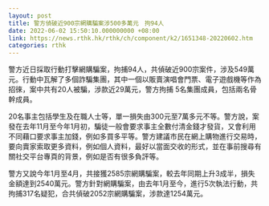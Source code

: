```yaml
---
layout: post
title: 警方偵破近900宗網購騙案涉500多萬元　拘94人
date: 2022-06-02 15:50:10.000000000 +08:00
link: https://news.rthk.hk/rthk/ch/component/k2/1651348-20220602.htm
categories: rthk
---
```


警方近日採取行動打擊網購騙案，拘捕94人，共偵破近900宗案件，涉及549萬元。行動中瓦解了多個詐騙集團，其中一個以販賣演唱會門票、電子遊戲機等作為招徠，案中共有20人被騙，涉款近29萬元，警方拘捕 5名集團成員，包括兩名骨幹成員。

20名事主包括學生及在職人士等，單一損失由300元至7萬多元不等。警方說，案發在去年11月至今年1月初，騙徒一般會要求事主全數付清金錢才發貨，又會利用不同藉口要求事主加錢，例如多買多平等。警方建議市民在網上購物進行交易時，要向賣家索取更多資料，例如個人資料，最好以當面交收的形式，並在事前搜尋有關社交平台專頁的背景，例如是否有很多負評等。

警方又說今年1月至4月，共接獲2585宗網購騙案，較去年同期上升3成半，損失金額達到2540萬元。警方針對網購騙案，由去年1月至今，進行5次執法行動，共拘捕317名疑犯，合共偵破2052宗網購騙案，涉款達1254萬元。
